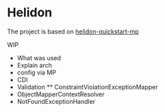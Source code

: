 # Helidon

The project is based on [helidon-quickstart-mp](https://github.com/oracle/helidon/tree/master/examples/quickstarts/helidon-quickstart-mp)


WIP

* What was used
* Explain arch
* config via MP
* CDI
* Validation 
** ConstraintViolationExceptionMapper
* ObjectMapperContextResolver
* NotFoundExceptionHandler
